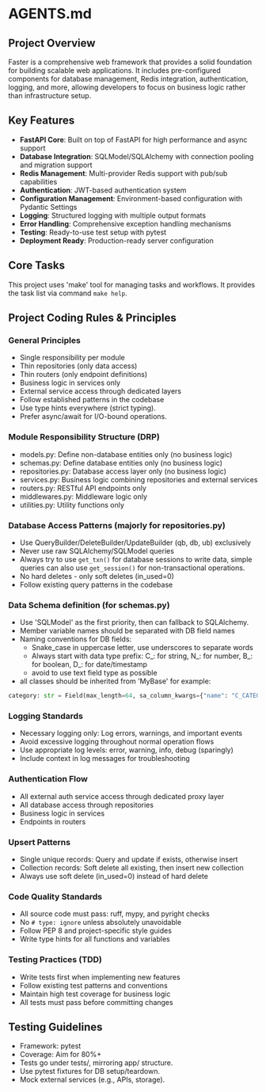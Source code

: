 # AGENTS.md

## Project Overview
Faster is a comprehensive web framework that provides a solid foundation for building scalable web applications. It includes pre-configured components for database management, Redis integration, authentication, logging, and more, allowing developers to focus on business logic rather than infrastructure setup.

## Key Features
- **FastAPI Core**: Built on top of FastAPI for high performance and async support
- **Database Integration**: SQLModel/SQLAlchemy with connection pooling and migration support
- **Redis Management**: Multi-provider Redis support with pub/sub capabilities
- **Authentication**: JWT-based authentication system
- **Configuration Management**: Environment-based configuration with Pydantic Settings
- **Logging**: Structured logging with multiple output formats
- **Error Handling**: Comprehensive exception handling mechanisms
- **Testing**: Ready-to-use test setup with pytest
- **Deployment Ready**: Production-ready server configuration

## Core Tasks
This project uses 'make' tool for managing tasks and workflows. It provides the task list via command `make help`.

## Project Coding Rules & Principles

### General Principles
- Single responsibility per module
- Thin repositories (only data access)
- Thin routers (only endpoint definitions)
- Business logic in services only
- External service access through dedicated layers
- Follow established patterns in the codebase
- Use type hints everywhere (strict typing).
- Prefer async/await for I/O-bound operations.

### Module Responsibility Structure (DRP)
- models.py: Define non-database entities only (no business logic)
- schemas.py: Define database entities only (no business logic)
- repositories.py: Database access layer only (no business logic)
- services.py: Business logic combining repositories and external services
- routers.py: RESTful API endpoints only
- middlewares.py: Middleware logic only
- utilities.py: Utility functions only

### Database Access Patterns  (majorly for repositories.py)
- Use QueryBuilder/DeleteBuilder/UpdateBuilder (qb, db, ub) exclusively
- Never use raw SQLAlchemy/SQLModel queries
- Always try to use `get_txn()` for database sessions to write data, simple queries can also use `get_session()` for non-transactional operations.
- No hard deletes - only soft deletes (in_used=0)
- Follow existing query patterns in the codebase

### Data Schema definition (for schemas.py)
- Use 'SQLModel' as the first priority, then can fallback to SQLAlchemy.
- Member variable names should be separated with DB field names
- Naming conventions for DB fields:
    - Snake_case in uppercase letter, use underscores to separate words
    - Always start with data type prefix: C_: for string, N_: for number, B_: for boolean, D_: for date/timestamp
    - avoid to use text field type as possible
- all classes should be inherited from 'MyBase'
for example:
```python
category: str = Field(max_length=64, sa_column_kwargs={"name": "C_CATEGORY"})
```

### Logging Standards
- Necessary logging only: Log errors, warnings, and important events
- Avoid excessive logging throughout normal operation flows
- Use appropriate log levels: error, warning, info, debug (sparingly)
- Include context in log messages for troubleshooting

### Authentication Flow
- All external auth service access through dedicated proxy layer
- All database access through repositories
- Business logic in services
- Endpoints in routers

### Upsert Patterns
- Single unique records: Query and update if exists, otherwise insert
- Collection records: Soft delete all existing, then insert new collection
- Always use soft delete (in_used=0) instead of hard delete

### Code Quality Standards
- All source code must pass: ruff, mypy, and pyright checks
- No `# type: ignore` unless absolutely unavoidable
- Follow PEP 8 and project-specific style guides
- Write type hints for all functions and variables

### Testing Practices (TDD)
- Write tests first when implementing new features
- Follow existing test patterns and conventions
- Maintain high test coverage for business logic
- All tests must pass before committing changes

## Testing Guidelines
- Framework: pytest
- Coverage: Aim for 80%+
- Tests go under tests/, mirroring app/ structure.
- Use pytest fixtures for DB setup/teardown.
- Mock external services (e.g., APIs, storage).
